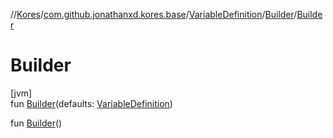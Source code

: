 //[Kores](../../../../index.md)/[com.github.jonathanxd.kores.base](../../index.md)/[VariableDefinition](../index.md)/[Builder](index.md)/[Builder](-builder.md)

# Builder

[jvm]\
fun [Builder](-builder.md)(defaults: [VariableDefinition](../index.md))

fun [Builder](-builder.md)()
